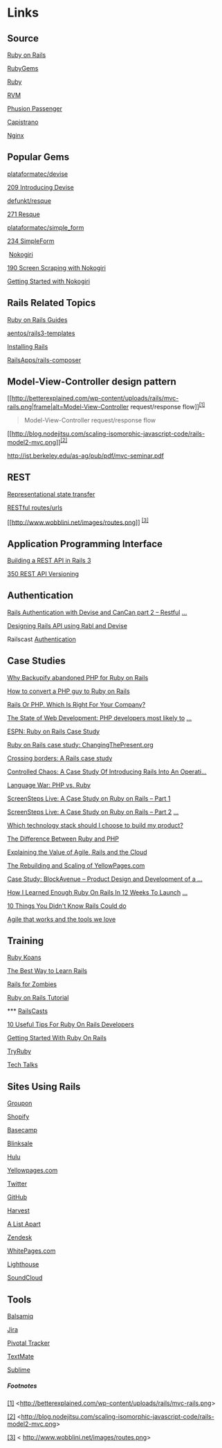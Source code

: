
# Links

## Source

<a class="c0" href="http://rubyonrails.org/">Ruby on Rails</a>

<a class="c0" href="http://rubygems.org/">RubyGems</a>

<a class="c0" href="http://www.ruby-lang.org/">Ruby</a>

<a class="c0" href="https://rvm.io/">RVM</a>

<a class="c0" href="http://www.modrails.com/">Phusion Passenger</a>

<a class="c0" href="https://github.com/capistrano/capistrano">Capistrano</a>

<a class="c0" href="http://nginx.org/">Nginx</a>


## Popular Gems

<a class="c0" href="https://github.com/plataformatec/devise">plataformatec/devise</a>

<a class="c0" href="http://railscasts.com/episodes/209-introducing-devise">209 Introducing Devise</a>

<a class="c0" href="https://github.com/defunkt/resque">defunkt/resque</a>

<a class="c0" href="http://railscasts.com/episodes/271-resque">271 Resque</a>

<a class="c0" href="https://github.com/plataformatec/simple_form">plataformatec/simple_form</a>

<a class="c0" href="http://railscasts.com/episodes/234-simple-form">234 SimpleForm</a>

&nbsp;</span><a class="c0" href="http://nokogiri.org/">Nokogiri</a>

<a class="c0" href="http://railscasts.com/episodes/190-screen-scraping-with-nokogiri">190 Screen Scraping with Nokogiri</a>

<a class="c0" href="https://www.engineyard.com/blog/2010/getting-started-with-nokogiri/">Getting Started with Nokogiri</a>



## Rails Related Topics

<a class="c0" href="http://guides.rubyonrails.org/">Ruby on Rails Guides</a>

<a class="c0" href="https://github.com/aentos/rails3-templates">aentos/rails3-templates</a>

<a class="c0" href="http://railsapps.github.com/installing-rails.html">Installing Rails</a>

<a class="c0" href="https://github.com/RailsApps/rails-composer">RailsApps/rails-composer</a>



## Model-View-Controller design pattern


[[http://betterexplained.com/wp-content/uploads/rails/mvc-rails.png|frame|alt=Model-View-Controller request/response flow]]<sup><a href="#ftnt1" name="ftnt_ref1" id="ftnt_ref1">[1]</a></sup>

> Model-View-Controller request/response flow



[[http://blog.nodejitsu.com/scaling-isomorphic-javascript-code/rails-model2-mvc.png]]<sup><a href="#ftnt2" name="ftnt_ref2" id="ftnt_ref2">[2]</a></sup>


<a class="c0" href="http://ist.berkeley.edu/as-ag/pub/pdf/mvc-seminar.pdf">http://ist.berkeley.edu/as-ag/pub/pdf/mvc-seminar.pdf</a>


## REST

<a class="c0" href="http://en.wikipedia.org/wiki/Representational_state_transfer">Representational state transfer</a>

<a class="c0" href="http://guides.rubyonrails.org/routing.html">RESTful routes/urls</a>

[[http://www.wobblini.net/images/routes.png]]
<sup><a href="#ftnt3" name="ftnt_ref3" id="ftnt_ref3">[3]</a>



## Application Programming Interface



<a class="c0" href="http://vimeo.com/34863929">Building a REST API in Rails 3</a>

<a class="c0" href="http://railscasts.com/episodes/350-rest-api-versioning">350 REST API Versioning</a>

## Authentication

<a class="c0" href="http://www.tonyamoyal.com/2010/09/29/rails-authentication-with-devise-and-cancan-part-2-restful-resources-for-administrators/">Rails Authentication with Devise and CanCan part 2 – Restful</a></span> <a class="c0" href="http://www.google.com/url?q=http%3A%2F%2Fwww.tonyamoyal.com%2F2010%2F09%2F29%2Frails-authentication-with-devise-and-cancan-part-2-restful-resources-for-administrators%2F&amp;sa=D&amp;sntz=1&amp;usg=AFQjCNG_bxH8059fFVKgihZznA5qVV8nHA">…</a>

<a class="c0" href="http://blog.joshsoftware.com/2011/12/23/designing-rails-api-using-rabl-and-devise/">Designing Rails API using Rabl and Devise</a>

Railscast <a class="c0" href="http://railscasts.com/?tag_id=25">Authentication</a>



## Case Studies


<a class="c0" href="http://blog.backupify.com/2010/05/12/why-backupify-abandoned-php-for-ruby-on-rails/">Why Backupify abandoned PHP for Ruby on Rails</a>

<a class="c0" href="http://www.ajaxprojects.com/ajax/tutorialdetails.php?itemid=276">How to convert a PHP guy to Ruby on Rails</a>

<a class="c0" href="http://8gramgorilla.com/rails-or-php-which-is-right-for-your-company/">Rails Or PHP. Which Is Right For Your Company?</a>

<a class="c0" href="http://www.sitepoint.com/php-developers-most-likely-to-switch-to-rails/">The State of Web Development: PHP developers most likely to</a></span> <a class="c0" href="http://www.google.com/url?q=http%3A%2F%2Fwww.sitepoint.com%2Fphp-developers-most-likely-to-switch-to-rails%2F&amp;sa=D&amp;sntz=1&amp;usg=AFQjCNEhW00wYuD2RTRA2YBQN6eX07KvKA">…</a>

<a class="c0" href="http://gunnertech.com/2011/06/espn-ruby-on-rails-case-study/">ESPN: Ruby on Rails Case Study</a>

<a class="c0" href="http://www.infoq.com/articles/changing-the-present-case-stud">Ruby on Rails case study: ChangingThePresent.org</a>

<a class="c0" href="http://www.ibm.com/developerworks/web/library/j-cb04107/index.html">Crossing borders: A Rails case study</a>

<a class="c0" href="http://www.slideshare.net/dpilone/rails-conf-2011controlledchaospublic">Controlled Chaos: A Case Study Of Introducing Rails Into An Operati...</a>

<a class="c0" href="http://net.tutsplus.com/articles/general/language-war-php-vs-ruby-2/">Language War: PHP vs. Ruby</a>

<a class="c0" href="http://www.bluemangolearning.com/blog/2008/05/screensteps-live-a-case-study-on-ruby-on-rails-part-1/">ScreenSteps Live: A Case Study on Ruby on Rails – Part 1</a>

<a class="c0" href="http://www.bluemangolearning.com/blog/2008/10/screensteps-live-a-case-study-on-ruby-on-rails-part-2-figuring-out-the-code/">ScreenSteps Live: A Case Study on Ruby on Rails – Part 2</a></span> <a class="c0" href="http://www.google.com/url?q=http%3A%2F%2Fwww.bluemangolearning.com%2Fblog%2F2008%2F10%2Fscreensteps-live-a-case-study-on-ruby-on-rails-part-2-figuring-out-the-code%2F&amp;sa=D&amp;sntz=1&amp;usg=AFQjCNH8ij8YK1H5QAKVKwk4FlgK5hvByg">…</a>

<a class="c0" href="http://www.southerntechnologyleaders.com/news/software-and-services/which-technology-stack-should-i-choose-to-build-my-product/">Which technology stack should I choose to build my product?</a>

<a class="c0" href="http://overit.com/blog/the-difference-between-ruby-and-php-from-a-framework-perspective-a-juxtaposition-of-rails-3-vs-symfony2-part-1/">The Difference Between Ruby and PHP</a>

<a class="c0" href="http://pivotallabs.com/users/ian/blog/articles/1010-explaining-the-value-of-agile-rails-and-the-cloud">Explaining the Value of Agile, Rails and the Cloud</a>

<a class="c0" href="http://www.buildingwebapps.com/articles/79208-the-rebuilding-and-scaling-of-yellowpages-com">The Rebuilding and Scaling of YellowPages.com</a>

<a class="c0" href="http://cantina.co/2012/11/16/blockavenue-product-design-and-development-of-a-hyperlocal-neighborhood-ratings-and-reviews-site/">Case Study: BlockAvenue – Product Design and Development of a …</a>

<a class="c0" href="http://www.jamesfend.com/learned-ruby-rails-12-weeks-launch-freelancify">How I Learned Enough Ruby On Rails In 12 Weeks To Launch</a></span> <a class="c0" href="http://www.google.com/url?q=http%3A%2F%2Fwww.jamesfend.com%2Flearned-ruby-rails-12-weeks-launch-freelancify&amp;sa=D&amp;sntz=1&amp;usg=AFQjCNF-cHhOGh0ymCw7z_3WhH-bUQgDKQ">…</a>

<a class="c0" href="https://speakerdeck.com/jeg2/10-things-you-didnt-know-rails-could-do">10 Things You Didn't Know Rails Could do</a>

<a class="c0" href="https://speakerdeck.com/rasmusluckow/agile-that-works-and-the-tools-we-love">Agile that works and the tools we love</a>



## Training


<a class="c0" href="http://rubykoans.com/">Ruby Koans</a>

<a class="c0" href="http://net.tutsplus.com/tutorials/ruby/the-best-way-to-learn-ruby-on-rails/">The Best Way to Learn Rails</a>

<a class="c0" href="http://railsforzombies.org/">Rails for Zombies</a>

<a class="c0" href="http://ruby.railstutorial.org/">Ruby on Rails Tutorial</a>

*** <a class="c0" href="http://railscasts.com/">RailsCasts</a>

<a class="c0" href="http://coding.smashingmagazine.com/2009/02/25/ruby-on-rails-tips/">10 Useful Tips For Ruby On Rails Developers</a>

<a class="c0" href="http://coding.smashingmagazine.com/2009/03/19/getting-started-with-ruby-on-rails/">Getting Started With Ruby On Rails</a>

<a class="c0" href="http://tryruby.org/">TryRuby</a>

<a class="c0" href="http://pivotallabs.com/talks">Tech Talks</a>


## Sites Using Rails

<a class="c0" href="http://www.groupon.com/">Groupon</a>

<a class="c0" href="http://www.shopify.com/">Shopify</a>

<a class="c0" href="http://basecamp.com/">Basecamp</a>

<a class="c0" href="http://www.blinksale.com/">Blinksale</a>

<a class="c0" href="http://www.hulu.com/">Hulu</a>

<a class="c0" href="http://www.yellowpages.com/">Yellowpages.com</a>

<a class="c0" href="https://twitter.com/">Twitter</a>

<a class="c0" href="https://github.com/">GitHub</a>

<a class="c0" href="http://www.getharvest.com/">Harvest</a>

<a class="c0" href="http://www.alistapart.com/">A List Apart</a>

<a class="c0" href="http://www.zendesk.com/">Zendesk</a>

<a class="c0" href="http://www.whitepages.com/">WhitePages.com</a>

<a class="c0" href="http://lighthouseapp.com/">Lighthouse</a>

<a class="c0" href="http://soundcloud.com/">SoundCloud</a>





## Tools


<a class="c0" href="http://www.balsamiq.com/">Balsamiq</a>

<a class="c0" href="http://www.atlassian.com/software/jira/overview/">Jira</a>

<a class="c0" href="http://www.pivotaltracker.com/">Pivotal Tracker</a>

<a class="c0" href="http://macromates.com/">TextMate</a>

<a class="c0" href="http://www.sublimetext.com/2">Sublime</a>







##### Footnotes

<a href="#ftnt_ref1" name="ftnt1" id="ftnt1">[1]</a><span class="c4">&nbsp;&lt;</span><a class="c0" href="http://betterexplained.com/wp-content/uploads/rails/mvc-rails.png">http://betterexplained.com/wp-content/uploads/rails/mvc-rails.png</a><span class="c4">&gt;</span>



<a href="#ftnt_ref2" name="ftnt2" id="ftnt2">[2]</a><span class="c4">&nbsp;&lt;</span><a class="c0" href="http://blog.nodejitsu.com/scaling-isomorphic-javascript-code/rails-model2-mvc.png">http://blog.nodejitsu.com/scaling-isomorphic-javascript-code/rails-model2-mvc.png</a><span class="c4">&gt;</span>


<a href="#ftnt_ref3" name="ftnt3" id="ftnt3">[3]</a><span class="c4">&nbsp;&lt;</span>
<a class="c0" href="http://www.wobblini.net/images/routes.png">http://www.wobblini.net/images/routes.png</a><span class="c4">&gt;</span>

